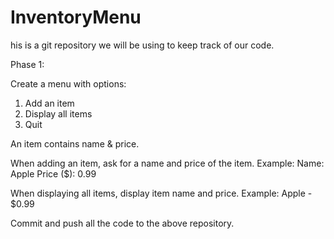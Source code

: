 # InventoryMenu
his is a git repository we will be using to keep track of our code.

Phase 1:

Create a menu with options:

1. Add an item
2. Display all items
3. Quit

An item contains name & price.

When adding an item, ask for a name and price of the item.
Example:
Name: Apple
Price ($): 0.99

When displaying all items, display item name and price. Example: Apple - $0.99


Commit and push all the code to the above repository.

